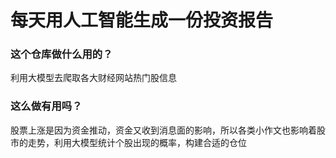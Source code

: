 # 每天用人工智能生成一份投资报告

### 这个仓库做什么用的？

利用大模型去爬取各大财经网站热门股信息

### 这么做有用吗？

股票上涨是因为资金推动，资金又收到消息面的影响，所以各类小作文也影响着股市的走势，利用大模型统计个股出现的概率，构建合适的仓位
